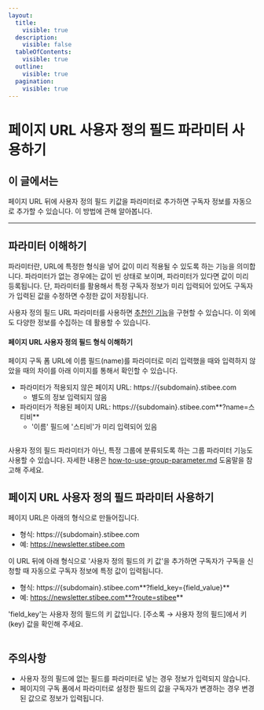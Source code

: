 ```yaml
---
layout:
  title:
    visible: true
  description:
    visible: false
  tableOfContents:
    visible: true
  outline:
    visible: true
  pagination:
    visible: true
---
```


# 페이지 URL 사용자 정의 필드 파라미터 사용하기

## 이 글에서는

페이지 URL 뒤에 사용자 정의 필드 키값을 파라미터로 추가하면 구독자 정보를 자동으로 추가할 수 있습니다. 이 방법에 관해 알아봅니다.

***

## 파라미터 이해하기 <a href="#h_9840f80d07" id="h_9840f80d07"></a>

파라미터란, URL에 특정한 형식을 넣어 값이 미리 적용될 수 있도록 하는 기능을 의미합니다. 파라미터가 없는 경우에는 값이 빈 상태로 보이며, 파라미터가 있다면 값이 미리 등록됩니다. 단, 파라미터를 활용해서 특정 구독자 정보가 미리 입력되어 있어도 구독자가 입력된 값을 수정하면 수정한 값이 저장됩니다.

사용자 정의 필드 URL 파라미터를 사용하면 [추천인 기능](https://help.stibee.com/hc/ko/articles/4971631583119)을 구현할 수 있습니다. 이 외에도 다양한 정보를 수집하는 데 활용할 수 있습니다.

#### 페이지 URL 사용자 정의 필드 형식 이해하기

페이지 구독 폼 URL에 이름 필드(name)를 파라미터로 미리 입력했을 때와 입력하지 않았을 때의 차이를 아래 이미지를 통해서 확인할 수 있습니다.

* 파라미터가 적용되지 않은 페이지 URL: https://{subdomain}.stibee.com
  * 별도의 정보 입력되지 않음
* 파라미터가 적용된 페이지 URL:  https://{subdomain}.stibee.com**?name=스티비**
  * '이름' 필드에 '스티비'가 미리 입력되어 있음

<figure><img src="https://downloads.intercomcdn.com/i/o/528916728/c5df1c069d7c9bfffede6c13/%ED%8E%98%EC%9D%B4%EC%A7%80%EC%82%AC%EC%9A%A9%EC%9E%90%EC%A0%95%EC%9D%98%ED%95%84%EB%93%9C%ED%8C%8C%EB%9D%BC%EB%AF%B8%ED%84%B0_2.gif" alt=""><figcaption></figcaption></figure>

사용자 정의 필드 파라미터가 아닌, 특정 그룹에 분류되도록 하는 그룹 파라미터 기능도 사용할 수 있습니다. 자세한 내용은 [how-to-use-group-parameter.md](how-to-use-group-parameter.md "mention") 도움말을 참고해 주세요.



## 페이지 URL 사용자 정의 필드 파라미터 사용하기 <a href="#h_b4c1c49ce3" id="h_b4c1c49ce3"></a>

페이지 URL은 아래의 형식으로 만들어집니다.

* 형식: https://{subdomain}.stibee.com
* 예: https://newsletter.stibee.com

이 URL 뒤에 아래 형식으로 '사용자 정의 필드의 키 값'을 추가하면 구독자가 구독을 신청할 때 자동으로 구독자 정보에 특정 값이 입력됩니다.

* 형식: https://{subdomain}.stibee.com**?field\_key={field\_value}**
* 예: https://newsletter.stibee.com**?route=stibee**

'field\_key'는 사용자 정의 필드의 키 값입니다. \[주소록 → 사용자 정의 필드]에서 키(key) 값을 확인해 주세요.

<figure><img src="https://downloads.intercomcdn.com/i/o/528908888/5134a4728a731241b7fd2c2b/%EC%82%AC%EC%9A%A9%EC%9E%90%EC%A0%95%EC%9D%98%ED%95%84%EB%93%9C%ED%8C%8C%EB%9D%BC%EB%AF%B8%ED%84%B0_3.gif" alt=""><figcaption></figcaption></figure>

## 주의사항

* 사용자 정의 필드에 없는 필드를 파라미터로 넣는 경우 정보가 입력되지 않습니다.
* 페이지의 구독 폼에서 파라미터로 설정한 필드의 값을 구독자가 변경하는 경우 변경된 값으로 정보가 입력됩니다.
